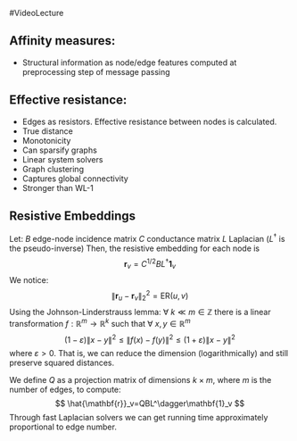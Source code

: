 #VideoLecture
## Affinity measures:
- Structural information as node/edge features computed at preprocessing step of message passing

## Effective resistance:
- Edges as resistors. Effective resistance between nodes is calculated.
- True distance
- Monotonicity
- Can sparsify graphs
- Linear system solvers
- Graph clustering
- Captures global connectivity
- Stronger than WL-1
## Resistive Embeddings
Let:
$B$ edge-node incidence matrix
$C$ conductance matrix
$L$ Laplacian ($L^\dagger$ is the pseudo-inverse)
Then, the resistive embedding for each node is
$$
\mathbf{r}_v=C^{1/2}BL^\dagger\mathbf{1}_v
$$
We notice:
$$
\|\mathbf{r}_u-\mathbf{r}_v\|_2^2 = \text{ER}(u,v)
$$
Using the Johnson-Linderstrauss lemma:
	$\forall$ $k\ll m \in \mathbb{Z}$ there is a linear transformation $f:\mathbb{R}^m\rightarrow\mathbb{R}^k$ such that $\forall$ $x, y\in\mathbb{R}^m$  
$$
(1−\varepsilon)\|x−y\|^2\leq\|f(x)−f(y)\|^2\leq(1+\varepsilon)\|x−y\|^2
$$
	where $\varepsilon>0$.
That is, we can reduce the dimension (logarithmically) and still preserve squared distances.

We define $Q$ as a projection matrix of dimensions $k\times m$, where $m$ is the number of edges, to compute:
$$
\hat{\mathbf{r}}_v=QBL^\dagger\mathbf{1}_v
$$
Through fast Laplacian solvers we can get running time approximately proportional to edge number.